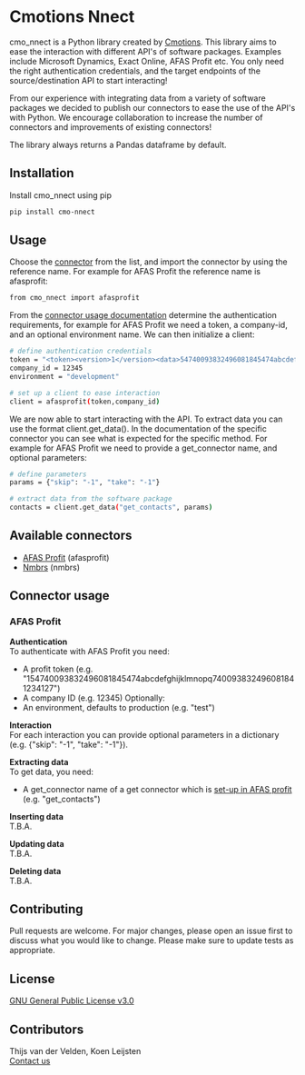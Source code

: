# Cmotions Nnect
cmo_nnect is a Python library created by [Cmotions](https://cmotions.nl/). This library aims to ease the interaction with different API's of software packages. Examples include Microsoft Dynamics, Exact Online, AFAS Profit etc. You only need the right authentication credentials, and the target endpoints of the source/destination API to start interacting!

From our experience with integrating data from a variety of software packages we decided to publish our connectors to ease the use of the API's with Python. We encourage collaboration to increase the number of connectors and improvements of existing connectors!

The library always returns a Pandas dataframe by default.

## Installation
Install cmo_nnect using pip
```bash
pip install cmo-nnect
```

## Usage
Choose the [connector](#Available-connectors) from the list, and import the connector by using the reference name. For example for AFAS Profit the reference name is afasprofit:
```bash
from cmo_nnect import afasprofit
```
From the [connector usage documentation](#Connector-usage) determine the authentication requirements, for example for AFAS Profit we need a token, a company-id, and an optional environment name. We can then initialize a client:
```bash
# define authentication credentials
token = "<token><version>1</version><data>54740093832496081845474abcdefghijklmnopq740093832496081841234127</data></token>"
company_id = 12345
environment = "development"

# set up a client to ease interaction
client = afasprofit(token,company_id)
```
We are now able to start interacting with the API. To extract data you can use the format client.get_data(). In the documentation of the specific connector you can see what is expected for the specific method. For example for AFAS Profit we need to provide a get_connector name, and optional parameters:
```bash
# define parameters
params = {"skip": "-1", "take": "-1"}

# extract data from the software package
contacts = client.get_data("get_contacts", params)
```
## Available connectors
- [AFAS Profit](https://help.afas.nl/help/NL/SE/App_Cnr_Rest_Api.htm) (afasprofit)
- [Nmbrs](https://support.nmbrs.nl/hc/nl/articles/205903718-Visma-Nmbrs-API-for-developers-) (nmbrs)

## Connector usage
### AFAS Profit
**Authentication**<br>
To authenticate with AFAS Profit you need:
- A profit token (e.g. "<token><version>1</version><data>54740093832496081845474abcdefghijklmnopq740093832496081841234127</data></token>")
- A company ID (e.g. 12345)
Optionally:
- An environment, defaults to production (e.g. "test")

**Interaction**<br>
For each interaction you can provide optional parameters in a dictionary (e.g. {"skip": "-1", "take": "-1"}).

**Extracting data**<br>
To get data, you need:
- A get_connector name of a get connector which is [set-up in AFAS profit](https://help.afas.nl/help/NL/SE/App_Apps_Custom_Add.htm) (e.g. "get_contacts")

**Inserting data**<br>
T.B.A.

**Updating data**<br>
T.B.A.

**Deleting data**<br>
T.B.A.

## Contributing
Pull requests are welcome. For major changes, please open an issue first to discuss what you would like to change. Please make sure to update tests as appropriate.

## License
[GNU General Public License v3.0](https://choosealicense.com/licenses/gpl-3.0/)

## Contributors
Thijs van der Velden, Koen Leijsten<br>
[Contact us](mailto:info@cmotions.nl)